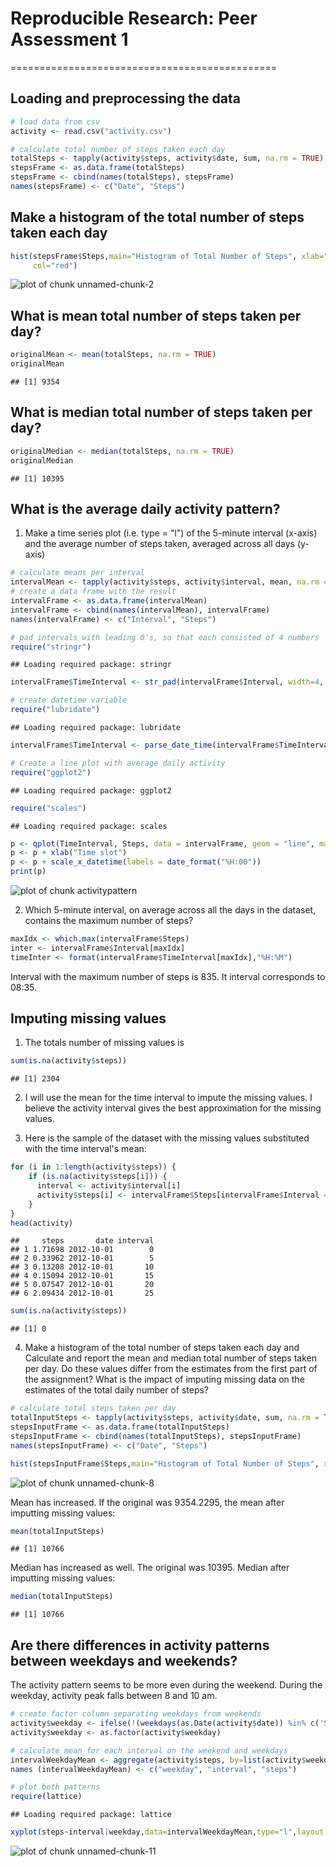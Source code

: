 # Reproducible Research: Peer Assessment 1
==============================================

## Loading and preprocessing the data


```r
# load data from csv
activity <- read.csv("activity.csv")

# calculate total number of steps taken each day
totalSteps <- tapply(activity$steps, activity$date, sum, na.rm = TRUE)
stepsFrame <- as.data.frame(totalSteps)
stepsFrame <- cbind(names(totalSteps), stepsFrame)
names(stepsFrame) <- c("Date", "Steps")
```

## Make a histogram of the total number of steps taken each day

```r
hist(stepsFrame$Steps,main="Histogram of Total Number of Steps", xlab="Total Steps",
     col="red")
```

![plot of chunk unnamed-chunk-2](figure/unnamed-chunk-2.png) 

## What is mean total number of steps taken per day?

```r
originalMean <- mean(totalSteps, na.rm = TRUE)
originalMean
```

```
## [1] 9354
```

## What is median total number of steps taken per day?

```r
originalMedian <- median(totalSteps, na.rm = TRUE)
originalMedian
```

```
## [1] 10395
```

## What is the average daily activity pattern?

1. Make a time series plot (i.e. type = "l") of the 5-minute interval (x-axis) and the average number of steps taken, averaged across all days (y-axis)


```r
# calculate means per interval
intervalMean <- tapply(activity$steps, activity$interval, mean, na.rm = TRUE)
# create a data frame with the result
intervalFrame <- as.data.frame(intervalMean)
intervalFrame <- cbind(names(intervalMean), intervalFrame)
names(intervalFrame) <- c("Interval", "Steps")

# pad intervals with leading 0's, so that each consisted of 4 numbers
require("stringr")
```

```
## Loading required package: stringr
```

```r
intervalFrame$TimeInterval <- str_pad(intervalFrame$Interval, width=4, pad="0")

# create datetime variable
require("lubridate")
```

```
## Loading required package: lubridate
```

```r
intervalFrame$TimeInterval <- parse_date_time(intervalFrame$TimeInterval,"%H%M")

# Create a line plot with average daily activity
require("ggplot2")
```

```
## Loading required package: ggplot2
```

```r
require("scales")
```

```
## Loading required package: scales
```

```r
p <- qplot(TimeInterval, Steps, data = intervalFrame, geom = "line", main="Daily Activity Pattern")
p <- p + xlab("Time slot") 
p <- p + scale_x_datetime(labels = date_format("%H:00"))
print(p)
```

![plot of chunk activitypattern](figure/activitypattern.png) 

2. Which 5-minute interval, on average across all the days in the dataset, contains the maximum number of steps?


```r
maxIdx <- which.max(intervalFrame$Steps)
inter <- intervalFrame$Interval[maxIdx]
timeInter <- format(intervalFrame$TimeInterval[maxIdx],"%H:%M")
```

Interval with the maximum number of steps is 835. It interval corresponds to 08:35.


## Imputing missing values
 1. The totals number of missing values is
 

```r
sum(is.na(activity$steps))
```

```
## [1] 2304
```
 
 2. I will use the mean for the time interval to impute the missing values. I believe the activity interval  gives the best approximation for the missing values.
 
 3. Here is the sample of the dataset with the missing values substituted with the time interval's mean:

```r
for (i in 1:length(activity$steps)) {
    if (is.na(activity$steps[i])) {
      interval <- activity$interval[i]      
      activity$steps[i] <- intervalFrame$Steps[intervalFrame$Interval == interval]
    }
}
head(activity)
```

```
##     steps       date interval
## 1 1.71698 2012-10-01        0
## 2 0.33962 2012-10-01        5
## 3 0.13208 2012-10-01       10
## 4 0.15094 2012-10-01       15
## 5 0.07547 2012-10-01       20
## 6 2.09434 2012-10-01       25
```

```r
sum(is.na(activity$steps))
```

```
## [1] 0
```
 
 4. Make a histogram of the total number of steps taken each day and Calculate and report the mean and median total number of steps taken per day. Do these values differ from the estimates from the first part of the assignment? What is the impact of imputing missing data on the estimates of the total daily number of steps?
 

```r
# calculate total steps taken per day
totalInputSteps <- tapply(activity$steps, activity$date, sum, na.rm = TRUE)
stepsInputFrame <- as.data.frame(totalInputSteps)
stepsInputFrame <- cbind(names(totalInputSteps), stepsInputFrame)
names(stepsInputFrame) <- c("Date", "Steps")

hist(stepsInputFrame$Steps,main="Histogram of Total Number of Steps", xlab="Total Steps after Imputting Missing Values",col="red")
```

![plot of chunk unnamed-chunk-8](figure/unnamed-chunk-8.png) 


Mean has increased. If the original was 9354.2295, the mean after imputting missing values:

```r
mean(totalInputSteps)
```

```
## [1] 10766
```


Median has increased as well. The original was 10395. Median after imputting missing values:

```r
median(totalInputSteps)
```

```
## [1] 10766
```


## Are there differences in activity patterns between weekdays and weekends?

The activity pattern seems to be more even during the weekend. During the weekday,  activity peak falls between 8 and 10 am.


```r
# create factor column separating weekdays from weekends
activity$weekday <- ifelse(!(weekdays(as.Date(activity$date)) %in% c('Saturday','Sunday')), 'weekday', 'weekend') 
activity$weekday <- as.factor(activity$weekday)

# calculate mean for each interval on the weekend and weekdays
intervalWeekdayMean <- aggregate(activity$steps, by=list(activity$weekday,activity$interval), FUN="mean")
names (intervalWeekdayMean) <- c("weekday", "interval", "steps")

# plot both patterns
require(lattice)
```

```
## Loading required package: lattice
```

```r
xyplot(steps~interval|weekday,data=intervalWeekdayMean,type="l",layout = c(1,2))
```

![plot of chunk unnamed-chunk-11](figure/unnamed-chunk-11.png) 
